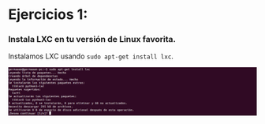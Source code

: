 # Ejercicios 1:
### Instala LXC en tu versión de Linux favorita.

Instalamos LXC usando `sudo apt-get install lxc`.

![eje01_img01](imagenes/eje01_img01.png)
